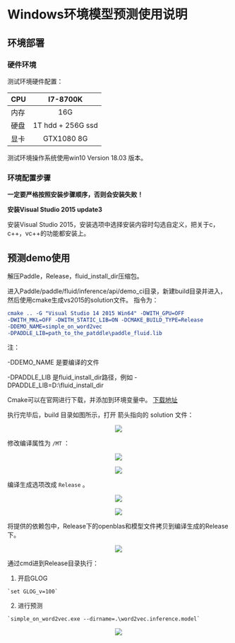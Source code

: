 Windows环境模型预测使用说明
===========================

环境部署
--------

### 硬件环境

测试环境硬件配置：

| CPU      |      I7-8700K      |
|----------|:------------------:|
| 内存 | 16G               |
| 硬盘 | 1T hdd + 256G ssd |
| 显卡 | GTX1080 8G        |

测试环境操作系统使用win10 Version 18.03 版本。

### 环境配置步骤

**一定要严格按照安装步骤顺序，否则会安装失败！**

**安装Visual Studio 2015 update3**

安装Visual Studio 2015，安装选项中选择安装内容时勾选自定义，把关于c，c++，vc++的功能都安装上。


预测demo使用
------------

解压Paddle，Release，fluid_install_dir压缩包。

进入Paddle/paddle/fluid/inference/api/demo_ci目录，新建build目录并进入，然后使用cmake生成vs2015的solution文件。
指令为：
```cmake
cmake .. -G "Visual Studio 14 2015 Win64" -DWITH_GPU=OFF
-DWITH_MKL=OFF -DWITH_STATIC_LIB=ON -DCMAKE_BUILD_TYPE=Release
-DDEMO_NAME=simple_on_word2vec
-DPADDLE_LIB=path_to_the_patddle\paddle_fluid.lib
```

注：

-DDEMO_NAME 是要编译的文件

-DPADDLE_LIB 是fluid_install_dir路径，例如
-DPADDLE_LIB=D:\fluid_install_dir


Cmake可以在官网进行下载，并添加到环境变量中。 [下载地址](https://cmake.org/download/)

执行完毕后，build 目录如图所示，打开 箭头指向的 solution 文件：

<p align="center">
<img src="https://raw.githubusercontent.com/PaddlePaddle/FluidDoc/develop/doc/fluid/user_guides/howto/inference/image/image3.png">
</p>

修改编译属性为 `/MT` ：

<p align="center">
<img src="https://raw.githubusercontent.com/PaddlePaddle/FluidDoc/develop/doc/fluid/user_guides/howto/inference/image/image4.png">
</p>

<p align="center">
<img src="https://raw.githubusercontent.com/PaddlePaddle/FluidDoc/develop/doc/fluid/user_guides/howto/inference/image/image5.png">
</p>

编译生成选项改成 `Release` 。

<p align="center">
<img src="https://raw.githubusercontent.com/PaddlePaddle/FluidDoc/develop/doc/fluid/user_guides/howto/inference/image/image6.png">
</p>

<p align="center">
<img src="https://raw.githubusercontent.com/PaddlePaddle/FluidDoc/develop/doc/fluid/user_guides/howto/inference/image/image7.png">
</p>

将提供的依赖包中，Release下的openblas和模型文件拷贝到编译生成的Release下。

<p align="center">
<img src="https://raw.githubusercontent.com/PaddlePaddle/FluidDoc/develop/doc/fluid/user_guides/howto/inference/image/image8.png">
</p>

通过cmd进到Release目录执行：

  1.  开启GLOG

  	`set GLOG_v=100`

  2.  进行预测

  	`simple_on_word2vec.exe --dirname=.\word2vec.inference.model`

<p align="center">
<img src="https://raw.githubusercontent.com/PaddlePaddle/FluidDoc/develop/doc/fluid/user_guides/howto/inference/image/image9.png">
</p>

